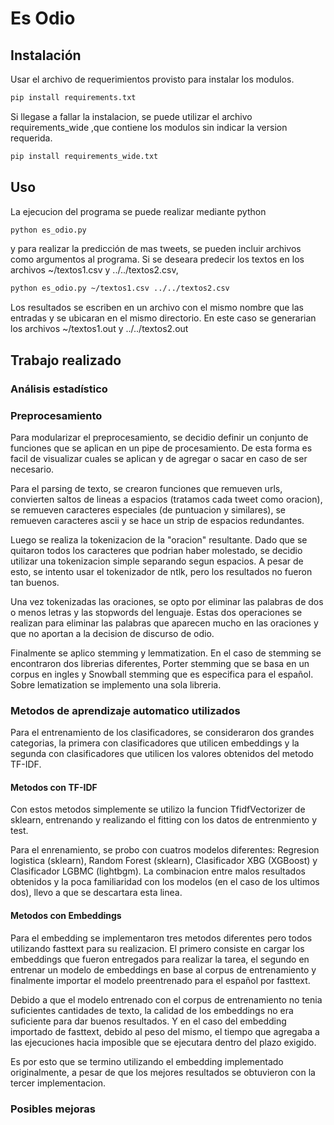 # Es Odio

## Instalación

Usar el archivo de requerimientos provisto para instalar los modulos.
```bash
pip install requirements.txt
```
Si llegase a fallar la instalacion, se puede utilizar el archivo requirements_wide ,que contiene los modulos sin indicar la version requerida.
```bash
pip install requirements_wide.txt
```

## Uso

La ejecucion del programa se puede realizar mediante python
```bash
python es_odio.py
```
y para realizar la predicción de mas tweets, se pueden incluir archivos como argumentos al programa.
Si se deseara predecir los textos en los archivos ~/textos1.csv y ../../textos2.csv, 
```bash
python es_odio.py ~/textos1.csv ../../textos2.csv
```
Los resultados se escriben en un archivo con el mismo nombre que las entradas y se ubicaran en el mismo directorio.
En este caso se generarian los archivos ~/textos1.out y ../../textos2.out

## Trabajo realizado

### Análisis estadístico
### Preprocesamiento
Para modularizar el preprocesamiento, se decidio definir un conjunto de funciones que se aplican en un pipe de procesamiento. De esta forma es facil de visualizar cuales se aplican y de agregar o sacar en caso de ser necesario.

Para el parsing de texto, se crearon funciones que remueven urls, convierten saltos de lineas a espacios (tratamos cada tweet como oracion), se remueven caracteres especiales (de puntuacion y similares), se remueven caracteres ascii y se hace un strip de espacios redundantes.

Luego se realiza la tokenizacion de la "oracion" resultante. Dado que se quitaron todos los caracteres que podrian haber molestado, se decidio utilizar una tokenizacion simple separando segun espacios. A pesar de esto, se intento usar el tokenizador de ntlk, pero los resultados no fueron tan buenos.

Una vez tokenizadas las oraciones, se opto por eliminar las palabras de dos o menos letras y las stopwords del lenguaje. Estas dos operaciones se realizan para eliminar las palabras que aparecen mucho en las oraciones y que no aportan a la decision de discurso de odio.

Finalmente se aplico stemming y lemmatization. En el caso de stemming se encontraron dos librerias diferentes, Porter stemming que se basa en un corpus en ingles y Snowball stemming que es especifica para el español. Sobre lematization se implemento una sola libreria.

### Metodos de aprendizaje automatico utilizados
Para el entrenamiento de los clasificadores, se consideraron dos grandes categorias, la primera con clasificadores que utilicen embeddings y la segunda con clasificadores que utilicen los valores obtenidos del metodo TF-IDF.

#### Metodos con TF-IDF
Con estos metodos simplemente se utilizo la funcion TfidfVectorizer de sklearn, entrenando y realizando el fitting con los datos de entrenmiento y test.

Para el enrenamiento, se probo con cuatros modelos diferentes: Regresion logistica (sklearn), Random Forest (sklearn), Clasificador XBG (XGBoost) y Clasificador LGBMC (lightbgm).
La combinacion entre malos resultados obtenidos y la poca familiaridad con los modelos (en el caso de los ultimos dos), llevo a que se descartara esta linea.

#### Metodos con Embeddings

Para el embedding se implementaron tres metodos diferentes pero todos utilizando fasttext para su realizacion. El primero consiste en cargar los embeddings que fueron entregados para realizar la tarea, el segundo en entrenar un modelo de embeddings en base al corpus de entrenamiento y finalmente importar el modelo preentrenado para el español por fasttext.

Debido a que el modelo entrenado con el corpus de entrenamiento no tenia suficientes cantidades de texto, la calidad de los embeddings no era suficiente para dar buenos resultados. Y en el caso del embedding importado de fasttext, debido al peso del mismo, el tiempo que agregaba a las ejecuciones hacia imposible que se ejecutara dentro del plazo exigido.

Es por esto que se termino utilizando el embedding implementado originalmente, a pesar de que los mejores resultados se obtuvieron con la tercer implementacion.



### Posibles mejoras
